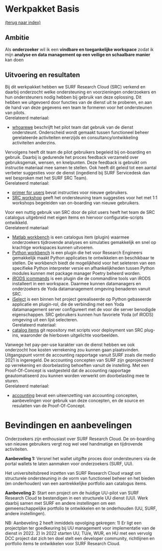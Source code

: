 # Werkpakket Basis
[(terug naar index)](index.md)

## Ambitie
Als **onderzoeker** 
wil ik een **vindbare en toegankelijke workspace**
zodat ik mijn **analyse en data management op een 
veilige en schaalbare manier** kan doen

## Uitvoering en resultaten
Bij dit werkpakket hebben we SURF Research Cloud (SRC) verkend en daarbij onderzocht welke 
ondersteuning en voorzieningen onderzoekers en hun ondersteuners nodig hebben 
bij gebruik van deze oplossing.  Dit hebben we uitgevoerd door functies van de dienst
uit te proberen, en aan de hand van deze gegevens een team te formeren voor het ondersteunen
van pilots.   
Gerelateerd materiaal:
- [whoarewe](https://utrechtuniversity.github.io/researchcloud-items/whoiswho.html) beschrijft het
pilot team dat gebruik van de dienst ondersteunt. Onderscheid wordt gemaakt tussen functioneel beheer
gerelateerde activiteiten enerzijds en consultancy/ontwikkeling activiteiten anderzins.

Vervolgens heeft dit team de pilot gebruikers begeleid bij on-boarding en gebruik.
Daarbij is gedurende het proces feedback verzameld over gebruiksgemak, wensen, en knelpunten.
Deze feedback is gebruikt om instructie materiaal mee samen te stellen. Ook heeft dit geleid
tot een aantal verbeter suggesties voor de dienst (ingediend bij SURF Servicedesk dan wel besproken
met het SURF SRC Team).     
Gerelateerd materiaal:
- [primer for users](https://utrechtuniversity.github.io/researchcloud-items/primer-for-users.html)
bevat instructies voor nieuwe gebruikers.
- [SRC workshop](https://utrechtuniversity.github.io/researchcloud-items/primer/workshop-src.html)
geeft het ondersteuning team suggesties voor het met 1:1 workshops begeleiden van on-boarding 
van nieuwe gebruikers.

Voor een nuttig gebruik van SRC door de pilot users heeft het team
de SRC catalogus uitgebreid met eigen items en hiervoor configuratie-scripts ontwikkeld.   
Gerelateerd materiaal:
- [Matlab workbench](https://utrechtuniversity.github.io/researchcloud-items/playbooks/matlab.html)
is een catalogus item (plugin) waarmee onderzoekers tijdrovende analyses en
simulaties gemakkelijk en snel op krachtige workspaces kunnen uitvoeren.
- [Python workbench](https://utrechtuniversity.github.io/researchcloud-items/playbooks/python-workbench.html)
is een plugin die het voor Research Engineers gemakkelijk maakt Python
applicaties te ontwikkelen en beschikbaar te stellen. De workbench biedt de mogelijkheid
voor het seleteren van een specifieke Python interpreter versie en afhankelijkheden tussen 
Python modules kunnen met package manager Poetry beheerd worden.  
- [iRODS icommands](https://utrechtuniversity.github.io/researchcloud-items/playbooks/icommands.html)
is een plugin die de commandline tools van iRODS installeert in een workspace.
Daarmee kunnen datamanagers en onderzoekers de Yoda datamanagement
omgeving benaderen vanuit SRC. 
- [iSelect](https://utrechtuniversity.github.io/researchcloud-items/roles/irods_iselect.html)
is een binnen het project gerealiseerde op Python gebaseerde applicatie en plugin-rol, 
die de verbinding met een Yoda datamanagement server configureert met de voor die server 
benodigde eigenschappen.
SRC gebruikers kunnen hun favoriete Yoda (of iRODS) omgeving uit een lijst selecteren.        
Gerelateerd materiaal:
- [catalog items](https://utrechtuniversity.github.io/researchcloud-items/) git repository met
scripts voor deployment van SRC plug-ins, waaronder de hierboven uitgelichte voorbeelden.

Vanwege het pay-per-use karakter van de dienst hebben we ook onderzocht hoe kosten verrekening zou
kunnen gaan plaatsvinden. Uitgangspunt vormt de accounting rapportage vanuit SURF zoals die
medio 2021 is ingeregeld.  De accounting concepten van SURF zijn geprojecteerd op verrekening
en doorbelasting behoeften vanuit de instelling. Met een Proof-Of-Concept is vastgesteld dat
de accounting rapportage geautomatiseerd zou kunnen worden verwerkt om doorbelasting mee te sturen.   
Gerelateerd materiaal:
- [accounting](w1/w1-accounting.pdf) bevat een uiteenzetting van accounting concepten, 
aanbevelingen voor gebruik van deze concepten, en de source en resulatten van de Proof-Of-Concept.


# Bevindingen en aanbevelingen
Onderzoekers zijn enthousiast over SURF Research Cloud. De on-boarding van nieuwe gebruikers
vergt nog wel veel handmatige en tijdrovende activiteiten.

**Aanbeveling 1:** Versnel het wallet uitgifte proces door ondersteuners via de portal
wallets te laten aanmaken voor onderzoekers (SURF, UU).

Het universiteitsbreed inzetten van SURF Research Cloud vraagt om structurele ondersteuning
in de vorm van functioneel beheer en het bieden (en onderhouden) van een aantrekkelijke
portfolio aan catalogus items.

**Aanbeveling 2:** Start een project om de huidige UU-pilot van SURF Research Cloud 
te bestendigen in een structurele UU dienst (UU). 
Werk daarbij samen met SURF en andere instellingen om een gemeenschappelijke portfolio
te ontwikkelen en te onderhouden (UU, SURF, andere instellingen).
 
NB: Aanbeveling 2 heeft inmiddels opvolging gekregen: 1) Er ligt een projectplan ter goedkeuring
bij UU management voor implementatie van de dienst in 2022. 2) In 2022 starten UU, TU/e, 
WUR, en HU met een vervolg DCC project dat zich ten doel stelt een developer community,
richtlijnen en portfolio items te ontwikkelen voor SURF Research Cloud. 


